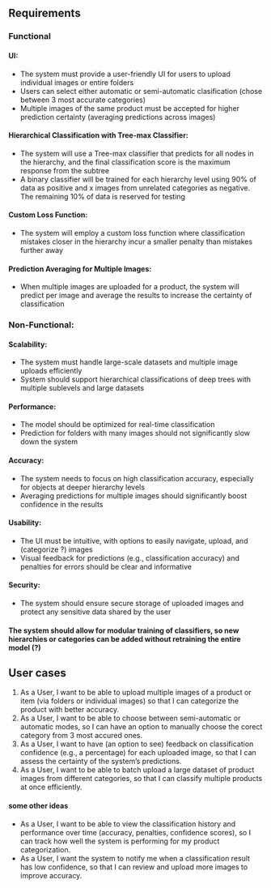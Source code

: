 ## Requirements

### Functional

#### UI:

- The system must provide a user-friendly UI for users to upload individual images or entire folders
- Users can select either automatic or semi-automatic clasification (chose between 3 most accurate categories)
- Multiple images of the same product must be accepted for higher prediction certainty (averaging predictions across images)

#### Hierarchical Classification with Tree-max Classifier:

- The system will use a Tree-max classifier that predicts for all nodes in the hierarchy, and the final classification score is the maximum response from the subtree
- A binary classifier will be trained for each hierarchy level using 90% of data as positive and x images from unrelated categories as negative. The remaining 10% of data is reserved for testing

#### Custom Loss Function:

- The system will employ a custom loss function where classification mistakes closer in the hierarchy incur a smaller penalty than mistakes further away

#### Prediction Averaging for Multiple Images:

- When multiple images are uploaded for a product, the system will predict per image and average the results to increase the certainty of classification

### Non-Functional:

#### Scalability:

- The system must handle large-scale datasets and multiple image uploads efficiently
- System should support hierarchical classifications of deep trees with multiple sublevels and large datasets

#### Performance:

- The model should be optimized for real-time classification
- Prediction for folders with many images should not significantly slow down the system

#### Accuracy:

- The system needs to focus on high classification accuracy, especially for objects at deeper hierarchy levels
- Averaging predictions for multiple images should significantly boost confidence in the results

#### Usability:

- The UI must be intuitive, with options to easily navigate, upload, and (categorize ?) images
- Visual feedback for predictions (e.g., classification accuracy) and penalties for errors should be clear and informative

#### Security:

- The system should ensure secure storage of uploaded images and protect any sensitive data shared by the user

#### The system should allow for modular training of classifiers, so new hierarchies or categories can be added without retraining the entire model (?)

## User cases

1. As a User, I want to be able to upload multiple images of a product or item (via folders or individual images) so that I can categorize the product with better accuracy.
2. As a User, I want to be able to choose between semi-automatic or automatic modes, so I can have an option to manually choose the corect category from 3 most accured ones.
3. As a User, I want to have (an option to see) feedback on classification confidence (e.g., a percentage) for each uploaded image, so that I can assess the certainty of the system’s predictions.
4. As a User, I want to be able to batch upload a large dataset of product images from different categories, so that I can classify multiple products at once efficiently.

#### some other ideas

- As a User, I want to be able to view the classification history and performance over time (accuracy, penalties, confidence scores), so I can track how well the system is performing for my product categorization.
- As a User, I want the system to notify me when a classification result has low confidence, so that I can review and upload more images to improve accuracy.
